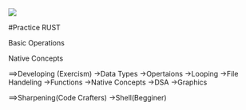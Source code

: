 <img src="https://th.bing.com/th/id/OIP.LBcw1ir85G1GEXDEMXxICQAAAA?rs=1&pid=ImgDetMain">

#Practice RUST

Basic Operations

Native Concepts


==>Developing (Exercism)
             ->Data Types
             ->Opertaions
             ->Looping
             ->File Handeling
             ->Functions
             ->Native Concepts
             ->DSA
             ->Graphics

==>Sharpening(Code Crafters)
              ->Shell(Begginer)
